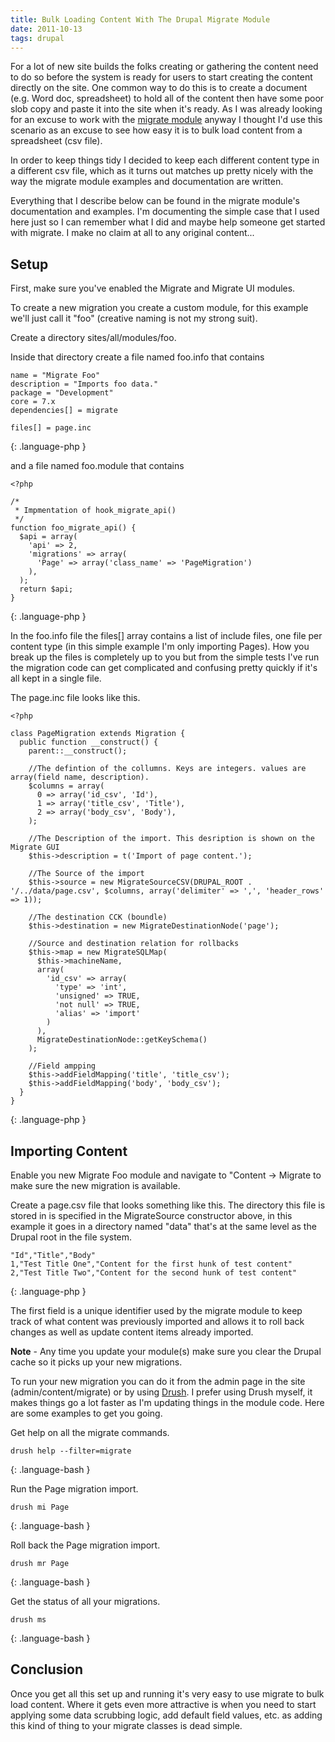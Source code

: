 ```yaml
---
title: Bulk Loading Content With The Drupal Migrate Module
date: 2011-10-13
tags: drupal
---
```


For a lot of new site builds the folks creating or gathering the content need to do so before the system is ready for users to start creating the content directly on the site. One common way to do this is to create a document (e.g. Word doc, spreadsheet) to hold all of the content then have some poor slob copy and paste it into the site when it's ready. As I was already looking for an excuse to work with the [migrate module](http://drupal.org/project/migrate) anyway I thought I'd use this scenario as an excuse to see how easy it is to bulk load content from a spreadsheet (csv file).
<!-- break -->

In order to keep things tidy I decided to keep each different content type in a different csv file, which as it turns out matches up pretty nicely with the way the migrate module examples and documentation are written.

Everything that I describe below can be found in the migrate module's documentation and examples. I'm documenting the simple case that I used here just so I can remember what I did and maybe help someone get started with migrate. I make no claim at all to any original content...

## Setup
First, make sure you've enabled the Migrate and Migrate UI modules.

To create a new migration you create a custom module, for this example we'll just call it "foo" (creative naming is not my strong suit). 

Create a directory sites/all/modules/foo.

Inside that directory create a file named foo.info that contains

    name = "Migrate Foo"
    description = "Imports foo data."
    package = "Development"
    core = 7.x
    dependencies[] = migrate

    files[] = page.inc
{: .language-php }

and a file named foo.module that contains

    <?php
    
    /*
     * Impmentation of hook_migrate_api()
     */
    function foo_migrate_api() {
      $api = array(
        'api' => 2,
        'migrations' => array(
          'Page' => array('class_name' => 'PageMigration')
        ),
      );
      return $api;
    }
{: .language-php }

In the foo.info file the files[] array contains a list of include files, one file per content type (in this simple example I'm only importing Pages). How you break up the files is completely up to you but from the simple tests I've run the migration code can get complicated and confusing pretty quickly if it's all kept in a single file. 

The page.inc file looks like this.

    <?php
    
    class PageMigration extends Migration {
      public function __construct() {
        parent::__construct();
    
        //The defintion of the collumns. Keys are integers. values are array(field name, description).
        $columns = array(
          0 => array('id_csv', 'Id'),
          1 => array('title_csv', 'Title'),
          2 => array('body_csv', 'Body'),
        );
    
        //The Description of the import. This desription is shown on the Migrate GUI
        $this->description = t('Import of page content.');
    
        //The Source of the import
        $this->source = new MigrateSourceCSV(DRUPAL_ROOT . '/../data/page.csv', $columns, array('delimiter' => ',', 'header_rows' => 1));
    
        //The destination CCK (boundle)
        $this->destination = new MigrateDestinationNode('page');
    
        //Source and destination relation for rollbacks
        $this->map = new MigrateSQLMap(
          $this->machineName,
          array(
            'id_csv' => array(
              'type' => 'int',
              'unsigned' => TRUE,
              'not null' => TRUE,
              'alias' => 'import'
            )
          ),
          MigrateDestinationNode::getKeySchema()
        );
    
        //Field ampping
        $this->addFieldMapping('title', 'title_csv');
        $this->addFieldMapping('body', 'body_csv');
      }
    }
{: .language-php }

## Importing Content
Enable you new Migrate Foo module and navigate to "Content -> Migrate to make sure the new migration is available.

Create a page.csv file that looks something like this. The directory this file is stored in is specified in the MigrateSource constructor above, in this example it goes in a directory named "data" that's at the same level as the Drupal root in the file system.

    "Id","Title","Body"
    1,"Test Title One","Content for the first hunk of test content"
    2,"Test Title Two","Content for the second hunk of test content"
{: .language-php }

The first field is a unique identifier used by the migrate module to keep track of what content was previously imported and allows it to roll back changes as well as update content items already imported. 

**Note** - Any time you update your module(s) make sure you clear the Drupal cache so it picks up your new migrations. 

To run your new migration you can do it from the admin page in the site (admin/content/migrate) or by using [Drush](http://drupal.org/project/drush). I prefer using Drush myself, it makes things go a lot faster as I'm updating things in the module code. Here are some examples to get you going.

Get help on all the migrate commands.

    drush help --filter=migrate
{: .language-bash }

Run the Page migration import.

    drush mi Page
{: .language-bash }

Roll back the Page migration import.

    drush mr Page
{: .language-bash }

Get the status of all your migrations.

    drush ms
{: .language-bash }

## Conclusion
Once you get all this set up and running it's very easy to use migrate to bulk load content. Where it gets even more attractive is when you need to start applying some data scrubbing logic, add default field values, etc. as adding this kind of thing to your migrate classes is dead simple. 
